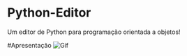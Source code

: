 # Python-Editor
Um editor de Python para programação orientada a objetos!

#Apresentação
![Gif](./gifApresentação.gif)
